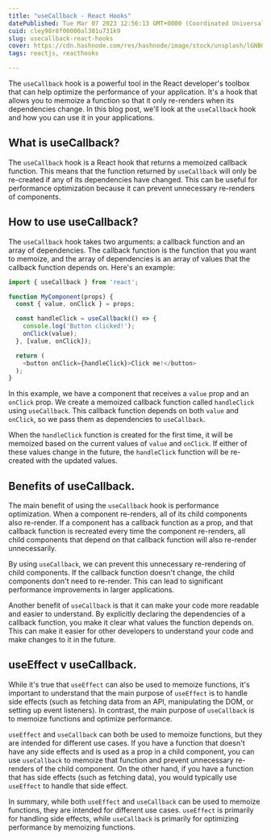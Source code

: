 ```yaml
---
title: "useCallback - React Hooks"
datePublished: Tue Mar 07 2023 12:56:13 GMT+0000 (Coordinated Universal Time)
cuid: cley98r8f00000al301u731k9
slug: usecallback-react-hooks
cover: https://cdn.hashnode.com/res/hashnode/image/stock/unsplash/lGNBGpFR4nQ/upload/2871e1bb4b3328f69260ebe85e93921f.jpeg
tags: reactjs, reacthooks

---
```


The `useCallback` hook is a powerful tool in the React developer's toolbox that can help optimize the performance of your application. It's a hook that allows you to memoize a function so that it only re-renders when its dependencies change. In this blog post, we'll look at the `useCallback` hook and how you can use it in your applications.

## What is useCallback?

The `useCallback` hook is a React hook that returns a memoized callback function. This means that the function returned by `useCallback` will only be re-created if any of its dependencies have changed. This can be useful for performance optimization because it can prevent unnecessary re-renders of components.

## How to use useCallback?

The `useCallback` hook takes two arguments: a callback function and an array of dependencies. The callback function is the function that you want to memoize, and the array of dependencies is an array of values that the callback function depends on. Here's an example:

```javascript
import { useCallback } from 'react';

function MyComponent(props) {
  const { value, onClick } = props;

  const handleClick = useCallback(() => {
    console.log('Button clicked!');
    onClick(value);
  }, [value, onClick]);

  return (
    <button onClick={handleClick}>Click me!</button>
  );
}
```

In this example, we have a component that receives a `value` prop and an `onClick` prop. We create a memoized callback function called `handleClick` using `useCallback`. This callback function depends on both `value` and `onClick`, so we pass them as dependencies to `useCallback`.

When the `handleClick` function is created for the first time, it will be memoized based on the current values of `value` and `onClick`. If either of these values change in the future, the `handleClick` function will be re-created with the updated values.

## Benefits of useCallback.

The main benefit of using the `useCallback` hook is performance optimization. When a component re-renders, all of its child components also re-render. If a component has a callback function as a prop, and that callback function is recreated every time the component re-renders, all child components that depend on that callback function will also re-render unnecessarily.

By using `useCallback`, we can prevent this unnecessary re-rendering of child components. If the callback function doesn't change, the child components don't need to re-render. This can lead to significant performance improvements in larger applications.

Another benefit of `useCallback` is that it can make your code more readable and easier to understand. By explicitly declaring the dependencies of a callback function, you make it clear what values the function depends on. This can make it easier for other developers to understand your code and make changes to it in the future.

## useEffect v useCallback.

While it's true that `useEffect` can also be used to memoize functions, it's important to understand that the main purpose of `useEffect` is to handle side effects (such as fetching data from an API, manipulating the DOM, or setting up event listeners). In contrast, the main purpose of `useCallback` is to memoize functions and optimize performance.

`useEffect` and `useCallback` can both be used to memoize functions, but they are intended for different use cases. If you have a function that doesn't have any side effects and is used as a prop in a child component, you can use `useCallback` to memoize that function and prevent unnecessary re-renders of the child component. On the other hand, if you have a function that has side effects (such as fetching data), you would typically use `useEffect` to handle that side effect.

In summary, while both `useEffect` and `useCallback` can be used to memoize functions, they are intended for different use cases. `useEffect` is primarily for handling side effects, while `useCallback` is primarily for optimizing performance by memoizing functions.